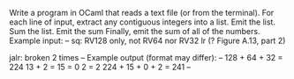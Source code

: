 Write a program in OCaml that reads a text file (or from the terminal). For each line of input, extract any contiguous integers into a list. Emit the list. Sum the list. Emit the sum Finally, emit the sum of all of the numbers. Example input:
–
sq: RV128 only, not RV64 nor RV32
lr (? Figure A.13, part 2)

jalr: broken 2 times
–
Example output (format may differ):
–
128 + 64 + 32 = 224
13 + 2 = 15
= 0
2 = 2
224 + 15 + 0 + 2 = 241
–